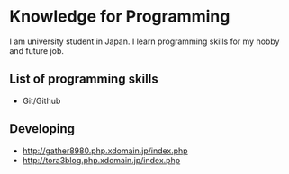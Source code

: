 # Knowledge for Programming

  I am university student in Japan. I learn programming skills for my hobby and future job. 

## List of programming skills
- Git/Github

## Developing
- http://gather8980.php.xdomain.jp/index.php
- http://tora3blog.php.xdomain.jp/index.php
